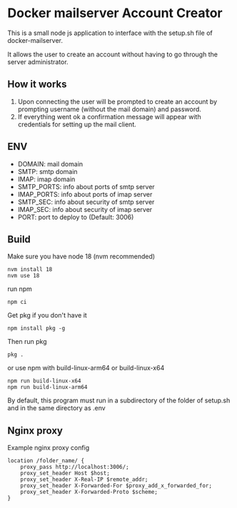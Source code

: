 # Docker mailserver Account Creator
This is a small node js application to interface with the setup.sh file of docker-mailserver.

It allows the user to create an account without having to go through the server administrator.

## How it works
1. Upon connecting the user will be prompted to create an account by prompting username (without the mail domain) and password.
2. If everything went ok a confirmation message will appear with credentials for setting up the mail client.

## ENV
- DOMAIN: mail domain
- SMTP: smtp domain
- IMAP: imap domain
- SMTP_PORTS: info about ports of smtp server
- IMAP_PORTS: info about ports of imap server
- SMTP_SEC: info about security of smtp server
- IMAP_SEC: info about security of imap server
- PORT: port to deploy to (Default: 3006)

## Build
Make sure you have node 18 (nvm recommended)
```
nvm install 18
nvm use 18
```
run npm
```
npm ci
```
Get pkg if you don't have it
```
npm install pkg -g
```
Then run pkg
```
pkg .
```
or use npm with build-linux-arm64 or build-linux-x64
```
npm run build-linux-x64
npm run build-linux-arm64
```

By default, this program must run in a subdirectory of the folder of setup.sh and in the same directory as .env

## Nginx proxy
Example nginx proxy config
```
location /folder_name/ {
    proxy_pass http://localhost:3006/;
    proxy_set_header Host $host;
    proxy_set_header X-Real-IP $remote_addr;
    proxy_set_header X-Forwarded-For $proxy_add_x_forwarded_for;
    proxy_set_header X-Forwarded-Proto $scheme;         
}
```